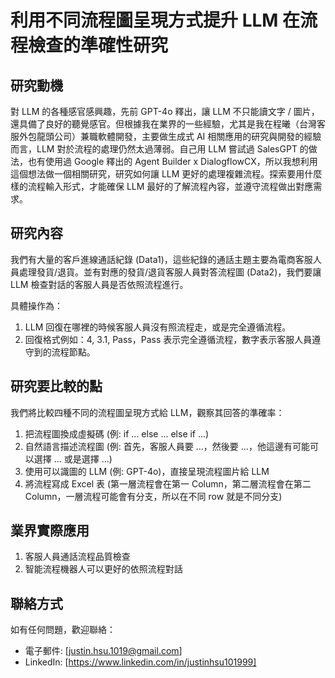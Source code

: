 # 利用不同流程圖呈現方式提升 LLM 在流程檢查的準確性研究

## 研究動機
對 LLM 的各種感官感興趣，先前 GPT-4o 釋出，讓 LLM 不只能讀文字 / 圖片，還具備了良好的聽覺感官。但根據我在業界的一些經驗，尤其是我在程曦（台灣客服外包龍頭公司）兼職軟體開發，主要做生成式 AI 相關應用的研究與開發的經驗而言，LLM 對於流程的處理仍然太過薄弱。自己用 LLM 嘗試過 SalesGPT 的做法，也有使用過 Google 釋出的 Agent Builder x DialogflowCX，所以我想利用這個想法做一個相關研究，研究如何讓 LLM 更好的處理複雜流程。探索要用什麼樣的流程輸入形式，才能確保 LLM 最好的了解流程內容，並遵守流程做出對應需求。

## 研究內容
我們有大量的客戶進線通話紀錄 (Data1)，這些紀錄的通話主題主要為電商客服人員處理發貨/退貨。並有對應的發貨/退貨客服人員對答流程圖 (Data2)，我們要讓 LLM 檢查對話的客服人員是否依照流程進行。

具體操作為：
1. LLM 回復在哪裡的時候客服人員沒有照流程走，或是完全遵循流程。
2. 回復格式例如：4, 3.1, Pass，Pass 表示完全遵循流程，數字表示客服人員遵守到的流程節點。

## 研究要比較的點
我們將比較四種不同的流程圖呈現方式給 LLM，觀察其回答的準確率：
1. 把流程圖換成虛擬碼 (例: if ... else ... else if ...)
2. 自然語言描述流程圖 (例: 首先，客服人員要 ...，然後要 ...，他這邊有可能可以選擇 ... 或是選擇 ...)
3. 使用可以識圖的 LLM (例: GPT-4o)，直接呈現流程圖片給 LLM
4. 將流程寫成 Excel 表 (第一層流程會在第一 Column，第二層流程會在第二 Column，一層流程可能會有分支，所以在不同 row 就是不同分支)

## 業界實際應用
1. 客服人員通話流程品質檢查
2. 智能流程機器人可以更好的依照流程對話

## 聯絡方式
如有任何問題，歡迎聯絡：
- 電子郵件: [justin.hsu.1019@gmail.com]
- LinkedIn: [https://www.linkedin.com/in/justinhsu101999]
